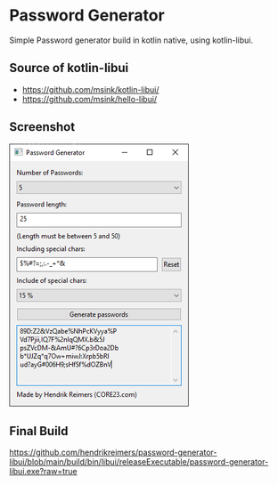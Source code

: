Password Generator
==================

Simple Password generator build in kotlin native, using kotlin-libui.

## Source of kotlin-libui ##
* https://github.com/msink/kotlin-libui/
* https://github.com/msink/hello-libui/

## Screenshot ##

![Screenshot](./screenshot.png?raw=true "")

## Final Build ##
https://github.com/hendrikreimers/password-generator-libui/blob/main/build/bin/libui/releaseExecutable/password-generator-libui.exe?raw=true